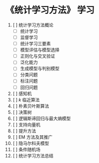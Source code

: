 # 《统计学习方法》 学习

1. [ ] 统计学习方法概论
    - [ ] 统计学习
    - [ ] 监督学习
    - [ ] 统计学习三要素
    - [ ] 模型评估与模型选择
    - [ ] 正则化与交叉验证
    - [ ] 泛化能力
    - [ ] 生成模型与判别模型
    - [ ] 分类问题
    - [ ] 标注问题
    - [ ] 回归问题
2. [ ] 感知机
3. [ ] $k$ 临近算法
4. [ ] 朴素贝叶斯算法
5. [ ] 决策树
6. [ ] 逻辑斯谛回归与最大熵模型
7. [ ] 支持向量机
8. [ ] 提升方法
9. [ ] EM 方法及其推广
10. [ ] 隐马尔科夫模型
11. [ ] 条件随机场
12. [ ] 统计学习方法总结
